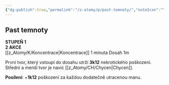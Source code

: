 ```yaml
---
{"dg-publish":true,"permalink":"/z-atomy/p/past-temnoty/","noteIcon":""}
---
```


## Past temnoty
**STUPEŇ 1**  
**2 AKCE**  
[[z_Atomy/K/Koncentrace\|Koncentrace]] 1 minuta
Dosah 1m

První tvor, který vstoupí do dosahu utrží **3k12** nekrotického poškození. Střední a menší tvor je navíc [[z_Atomy/CH/Chycen\|Chycen]].

**Posílení**: +**1k12** poškození za každou dodatečně utracenou manu.